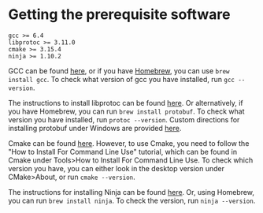 <!--- SPDX-License-Identifier: Apache-2.0 -->

# Getting the prerequisite software

<!-- Keep list below in sync with README.md. -->
```
gcc >= 6.4
libprotoc >= 3.11.0
cmake >= 3.15.4
ninja >= 1.10.2
```

GCC can be found [here](https://gcc.gnu.org/install/), or if you have [Homebrew](https://docs.brew.sh/Installation), you can use `brew install gcc`. To check what version of gcc you have installed, run `gcc --version`.

The instructions to install libprotoc can be found [here](https://google.github.io/proto-lens/installing-protoc.html). Or alternatively, if you have Homebrew, you can run `brew install protobuf`. To check what version you have installed, run `protoc --version`. 
Custom directions for installing protobuf under Windows are provided [here](BuildOnWindows.md#protobuf).

Cmake can be found [here](https://cmake.org/download/). However, to use Cmake, you need to follow the "How to Install For Command Line Use" tutorial, which can be found in Cmake under Tools>How to Install For Command Line Use. To check which version you have, you can either look in the desktop version under CMake>About, or run `cmake --version`.

The instructions for installing Ninja can be found [here](https://ninja-build.org/). Or, using Homebrew, you can run `brew install ninja`. To check the version, run `ninja --version`.
